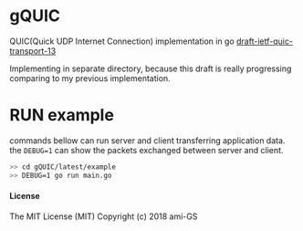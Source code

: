 # gQUIC
QUIC(Quick UDP Internet Connection) implementation in go
[draft-ietf-quic-transport-13](https://tools.ietf.org/html/draft-ietf-quic-transport-13)

Implementing in separate directory, because this draft is really progressing comparing to my previous implementation.

# RUN example
commands bellow can run server and client transferring application data.
the `DEBUG=1` can show the packets exchanged between server and client.

```sh
>> cd gQUIC/latest/example
>> DEBUG=1 go run main.go
```



#### License
The MIT License (MIT) Copyright (c) 2018 ami-GS
